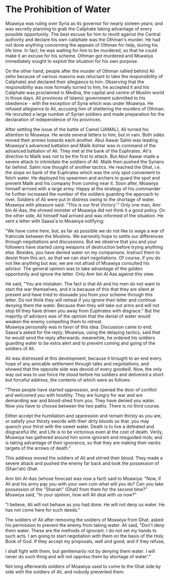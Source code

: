 The Prohibition of Water
========================

Moawiya was ruling over Syria as its governor for nearly sixteen years;
and was secretly planning to grab the Caliphate taking advantage of
every possible opportunity. The best excuse for him to revolt against
the Central authority and declare his own caliphate was the Othman's
murder. He had not done anything concerning the appeals of Othman for
help, during his life time. In fact, he was waiting for him to be
murdered, so that he could make it an excuse for his scheme. Othman got
murdered and Moawiya immediately sought to exploit the situation for his
own purpose.

On the other hand, people after the murder of Othman rallied behind Ali
(who because of various reasons was reluctant to take the responsibility
of Caliphate) and declared their allegiance to him. Observing that the
responsibility was now formally turned to him, he accepted it and his
Caliphate was proclaimed in Medina, the capital and centre of Muslim
world in those days. All provinces of Islamic government submitted to
his obedience - with the exception of Syria which was under Moawiya. He
refused allegiance to Ali, accusing him of sheltering the murders of
Othman. He recruited a large number of Syrian soldiers and made
preparation for the declaration of independence of his provinces.

After settling the issue of the battle of Camel (JAMAL), Ali turned his
attention to Moawiya. He wrote several letters to him, but in vain. Both
sides moved their armies towards each another. Abul Aawar Salmi was
leading Moawiya's advanced battalion and Malik Ashtar was in command of
the advanced battalion of Ali. They met at the bank of the Euphrates.
Ali's directive to Malik was not to be the first to attack. But Abul
Aawar made a severe attack to intimidate the soldiers of Ali. Malik then
pushed the Syrians far behind. Salmi now thought of another tactics. He
reached the Ghat, i.e. the slope on bank of the Euphrates which was the
only spot convenient to fetch water. He deployed his spearmen and
archers to guard the spot and prevent Malik and his company from coming
near it. Soon after, Moawiya himself arrived with a large army. Happy at
the strategy of his commander he further increased the number of the
soldiers guarding the approach to river. Soldiers of Ali were put in
distress owing to the shortage of water. Moawiya with pleasure said:
"This is our first Victory'." Only one man, Amr bin Al-Aas, the shrewd
minister of Moawiya did not think it a good policy. On the other side,
Ali himself had arrived and was informed of the situation. He sent a
letter with Saasa'a to Moawiya notifying:

"We have come here, but, as far as possible we do not like to wage a war
of fratricide between the Muslims. We earnestly hope to settle our
differences through negotiations and discussions. But we observe that
you and your followers have started using weapons of destruction before
trying anything else. Besides, you have denied water on my companions.
Instruct them to desist from this act, so that we can start
negotiations. Of course, if you do not like anything but war, we are not
afraid of Moawiya consulted his advisor. The general opinion was to take
advantage of the golden opportunity and ignore the letter. Only Amr bin
Al Aas against this view.

He said, "You are mistaken. The fact is that Ali and his men do not want
to start the war themselves, and it is because of this that they are
silent at present and have tried to dissuade you from your scheme
through this letter. Do not think they will retreat if you ignore their
letter and continue denying them the water. Because then they will take
out arms and will not stop till they have driven you away from Euphrates
with disgrace." But the majority of advisors was of the opinion that the
denial of water would weaken the enemy compelling them to retreat.  
 Moawiya personally was in favor of this idea. Discussion came to end;
Saasa'a asked for the reply; Moawiya, using the delaying tactics, said
that he would send the reply afterwards. meanwhile, he ordered his
soldiers guarding water to be extra alert and to prevent coming and
going of the soldiers of Ali.

Ali was distressed at this development, because it brought to an end
every hope of any amicable settlement through talks and negotiations,
and showed that the opposite side was devoid of every goodwill. Now, the
only way out was to use force He stood before his soldiers and delivered
a short but forceful address, the contents of which were as follows:

"These people have started oppression, and opened the door of conflict
and welcomed you with hostility. They are hungry for war and are
demanding war and blood-shed from you. They have denied you water. Now
you have to choose between the two paths. There is no third course.

Either accept the humiliation and oppression and remain thirsty as you
are, or satisfy your thirsty swords with their dirty bloods so that. you
may quench your thirst with the sweet water. Death is to live a defeated
and disgraceful life; and Life is to be victorious even at the cost of
death. Verily, Moawiya has gathered around him some ignorant and
misguided mob; and is taking advantage of their ignorance, so that they
are making their necks targets of the arrows of death."

This address moved the soldiers of Ali and stirred their blood. They
made a severe attack and pushed the enemy far back and took the
possession of (Shari'ah) Ghat.

Amr bin Al-Aas (whose forecast was now a fact) said to Moawiya: "Now, if
Ali and his army pay you with your own coin what will you do? Can you
take possession of the "Shariah" (Ghat) from them for the second time?"
Moawiya said, "In your opinion, how will Ali deal with us now?"

"I believe, Ali will not behave as you had done. He will not deny us
water. He has not come here for such deeds."

The soldiers of Ali after removing the soldiers of Moawiya from Ghat,
asked his permission to prevent the enemy from taking water. Ali said,
"Don't deny them water. These are the methods of ignorant. I do not set
my hands to such acts. I am going to start negotiation with them on the
basis of the Holy Book of God. If they accept my proposals, well and
good; and if they refuse,

I shall fight with them, but gentlemanly not by denying them water. I
will never do such thing and will not oppress them by shortage of
water'."

Not long afterwards soldiers of Moawiya used to come to the Ghat side by
side with the soldiers of Ali, and nobody prevented them.


